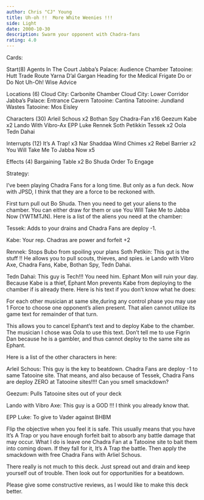 ```yaml
---
author: Chris "CJ" Young
title: Uh-oh !!  More White Weenies !!!
side: Light
date: 2000-10-30
description: Swarm your opponent with Chadra-fans
rating: 4.0
---
```

Cards: 

Start(8)
Agents In The Court
Jabba’s Palace: Audience Chamber
Tatooine: Hutt Trade Route
Yarna D’al Gargan
Heading for the Medical Frigate
Do or Do Not
Uh-Oh!
Wise Advice

Locations (6)
Cloud City: Carbonite Chamber
Cloud City: Lower Corridor
Jabba’s Palace: Entrance Cavern
Tatooine: Cantina
Tatooine: Jundland Wastes
Tatooine: Mos Eisley

Characters (30)
Arleil Schous x2
Bothan Spy
Chadra-Fan x16
Geezum
Kabe x2
Lando With Vibro-Ax
EPP Luke
Rennek
Soth Petikkin
Tessek x2
Oola
Tedn Dahai

Interrupts (12)
It’s A Trap! x3
Nar Shaddaa Wind Chimes x2
Rebel Barrier x2
You Will Take Me To Jabba Now x5

Effects (4)
Bargaining Table x2
Bo Shuda
Order To Engage 

Strategy: 

I’ve been playing Chadra Fans for a long time. But only as a fun deck. Now with JPSD, I think that they are a force to be reckoned with.

First turn pull out Bo Shuda. Then you need to get your aliens to the chamber. You can either draw for them or use You Will Take Me to Jabba Now (YWTMTJN). Here is a list of the aliens you need at the chamber:

Tessek: Adds to your drains and Chadra Fans are deploy -1.

Kabe: Your rep. Chadras are power and forfeit +2

Rennek: Stops Bubo from spoiling your plans
Soth Petikin: This gut is the stuff !! He allows you to pull scouts, thieves, and spies. ie Lando with Vibro Axe, Chadra Fans, Kabe, Bothan Spy, Tedn Dahai.

Tedn Dahai: This guy is Tech!!! You need him. Ephant Mon will ruin your day. Because Kabe is a thief, Ephant Mon prevents Kabe from deploying to the chamber if is already there. Here is his text if you don’t know what he does:

For each other musician at same site,during any control phase you may use 1 Force to choose one opponent’s alien present. That alien cannot utilize its game text for remainder of that turn.

This allows you to cancel Ephant’s text and to deploy Kabe to the chamber. The musician I chose was Oola to use this text. Don’t tell me to use Figrin Dan because he is a gambler, and thus cannot deploy to the same site as Ephant.

Here is a list of the other characters in here:

Arleil Schous: This guy is the key to beatdown.
Chadra Fans are deploy -1 to same Tatooine site. That means, and also because of Tessek, Chadra Fans are deploy ZERO at Tatooine sites!!!! Can you smell smackdown?

Geezum: Pulls Tatooine sites out of your deck

Lando with Vibro Axe: This guy is a GOD !!! I think you already know that.

EPP Luke: To give to Vader against BHBM

Flip the objective when you feel it is safe. This usually means that you have It’s A Trap or you have enough forfeit bait to absorb any battle damage that may occur. What I do is leave one Chadra Fan at a Tatooine site to bait them into coming down. If they fall for it, It’s A Trap the battle. Then apply the smackdown with free Chadra Fans with Arliel Schous.

There really is not much to this deck. Just spread out and drain and keep yourself out of trouble. Then look out for opportunities for a beatdown.

Please give some constructive reviews, as I would like to make this deck better.

